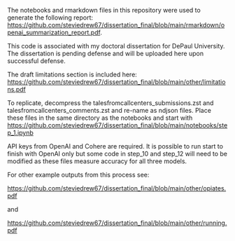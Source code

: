 The notebooks and rmarkdown files in this repository were used to generate the following report: https://github.com/steviedrew67/dissertation_final/blob/main/rmarkdown/openai_summarization_report.pdf.

This code is associated with my doctoral dissertation for DePaul University.  The dissertation is pending defense and will be uploaded here upon successful defense.  

The draft limitations section is included here: 
https://github.com/steviedrew67/dissertation_final/blob/main/other/limitations.pdf

To replicate, decompress the talesfromcallcenters_submissions.zst and talesfromcallcenters_comments.zst and re-name as ndjson files.  Place these files in the same directory as the notebooks and start with https://github.com/steviedrew67/dissertation_final/blob/main/notebooks/step_1.ipynb

API keys from OpenAI and Cohere are required. It is possible to run start to finish with OpenAI only but some code in step_10 and step_12 will need to be modified as these files measure accuracy for all three models.

For other example outputs from this process see:

https://github.com/steviedrew67/dissertation_final/blob/main/other/opiates.pdf

and

https://github.com/steviedrew67/dissertation_final/blob/main/other/running.pdf

